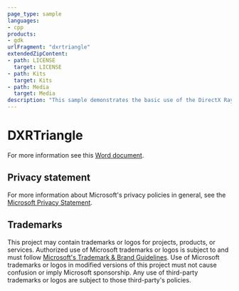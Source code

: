 ```yaml
---
page_type: sample
languages:
- cpp
products:
- gdk
urlFragment: "dxrtriangle"
extendedZipContent:
- path: LICENSE
  target: LICENSE
- path: Kits
  target: Kits
- path: Media
  target: Media
description: "This sample demonstrates the basic use of the DirectX Raytracing API on Xbox Series X|S and PC."
---
```


# DXRTriangle

For more information see this [Word document](https://github.com/microsoft/Xbox-GDK-Samples/blob/main/Samples/Graphics/DXRTriangle/ReadMe.docx).

## Privacy statement

For more information about Microsoft's privacy policies in general, see the [Microsoft Privacy Statement](https://privacy.microsoft.com/privacystatement/).

## Trademarks

This project may contain trademarks or logos for projects, products, or services. Authorized use of Microsoft trademarks or logos is subject to and must follow [Microsoft's Trademark & Brand Guidelines](https://www.microsoft.com/en-us/legal/intellectualproperty/trademarks/usage/general). Use of Microsoft trademarks or logos in modified versions of this project must not cause confusion or imply Microsoft sponsorship. Any use of third-party trademarks or logos are subject to those third-party's policies.
